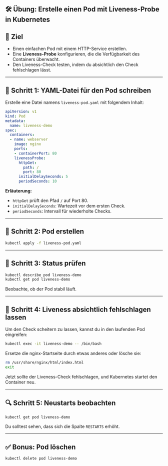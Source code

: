 ## 🛠️ **Übung: Erstelle einen Pod mit Liveness-Probe in Kubernetes**

## 🎯 Ziel

* Einen einfachen Pod mit einem HTTP-Service erstellen.
* Eine **Liveness-Probe** konfigurieren, die die Verfügbarkeit des Containers überwacht.
* Den Liveness-Check testen, indem du absichtlich den Check fehlschlagen lässt.

---

## 🧩 Schritt 1: YAML-Datei für den Pod schreiben

Erstelle eine Datei namens `liveness-pod.yaml` mit folgendem Inhalt:

```yaml
apiVersion: v1
kind: Pod
metadata:
  name: liveness-demo
spec:
  containers:
  - name: webserver
    image: nginx
    ports:
    - containerPort: 80
    livenessProbe:
      httpGet:
        path: /
        port: 80
      initialDelaySeconds: 5
      periodSeconds: 10
```

**Erläuterung:**

* `httpGet` prüft den Pfad `/` auf Port 80.
* `initialDelaySeconds`: Wartezeit vor dem ersten Check.
* `periodSeconds`: Intervall für wiederholte Checks.

---

## 🧩 Schritt 2: Pod erstellen

```bash
kubectl apply -f liveness-pod.yaml
```

---

## 🧩 Schritt 3: Status prüfen

```bash
kubectl describe pod liveness-demo
kubectl get pod liveness-demo
```

Beobachte, ob der Pod stabil läuft.

---

## 🧪 Schritt 4: Liveness absichtlich fehlschlagen lassen

Um den Check scheitern zu lassen, kannst du in den laufenden Pod eingreifen:

```bash
kubectl exec -it liveness-demo -- /bin/bash
```

Ersetze die nginx-Startseite durch etwas anderes oder lösche sie:

```bash
rm /usr/share/nginx/html/index.html
exit
```

Jetzt sollte der Liveness-Check fehlschlagen, und Kubernetes startet den Container neu.

---

## 🔍 Schritt 5: Neustarts beobachten

```bash
kubectl get pod liveness-demo
```

Du solltest sehen, dass sich die Spalte `RESTARTS` erhöht.

---

## ✅ Bonus: Pod löschen

```bash
kubectl delete pod liveness-demo
```
